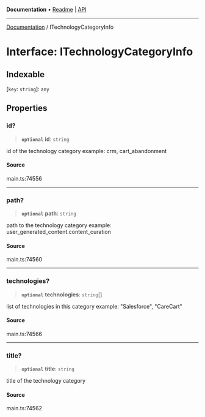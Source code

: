 **Documentation** • [Readme](../README.md) \| [API](../globals.md)

***

[Documentation](../README.md) / ITechnologyCategoryInfo

# Interface: ITechnologyCategoryInfo

## Indexable

 \[`key`: `string`\]: `any`

## Properties

### id?

> **`optional`** **id**: `string`

id of the technology category
example:
crm, cart_abandonment

#### Source

main.ts:74556

***

### path?

> **`optional`** **path**: `string`

path to the technology category
example:
user_generated_content.content_curation

#### Source

main.ts:74560

***

### technologies?

> **`optional`** **technologies**: `string`[]

list of technologies in this category
example:
"Salesforce", "CareCart"

#### Source

main.ts:74566

***

### title?

> **`optional`** **title**: `string`

title of the technology category

#### Source

main.ts:74562

